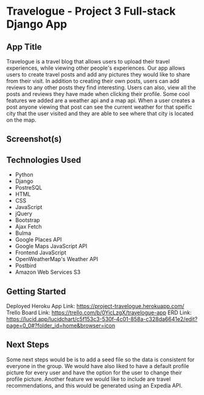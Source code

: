 # Travelogue - Project 3 Full-stack Django App

## App Title

Travelogue is a travel blog that allows users to upload their travel experiences, while viewing other people's experiences. Our app allows users to create travel posts and add any pictures they would like to share from their visit. In addition to creating their own posts, users can add reviews to any other posts they find interesting. Users can also, view all the posts and reviews they have made when clicking their profile. Some cool features we added are a weather api and a map api. 
When a user creates a post anyone viewing that post can see the current weather for that speific city that the user visited and they are able to see where that city is located on the map. 

## Screenshot(s)
## Technologies Used

* Python 
* Django
* PostreSQL
* HTML 
* CSS 
* JavaScript 
* jQuery 
* Bootstrap 
* Ajax Fetch
* Bulma 
* Google Places API 
* Google Maps JavaScript API 
* Frontend JavaScript
* OpenWeatherMap's Weather API 
* Postbird
* Amazon Web Services S3
 
## Getting Started

Deployed Heroku App Link: https://project-travelogue.herokuapp.com/
Trello Board Link: https://trello.com/b/0YicLzgX/travelogue-app
ERD Link: https://lucid.app/lucidchart/c5f153c3-530f-4c01-858a-c328da6641e2/edit?page=0_0#?folder_id=home&browser=icon

## Next Steps

Some next steps would be is to add a seed file so the data is consistent for everyone in the group. We would have also liked to have a default profile picture for every user and have the option for the user to change their profile picture. Another feature we would like to include are travel recommendations, and this would be generated using an Expedia API.

